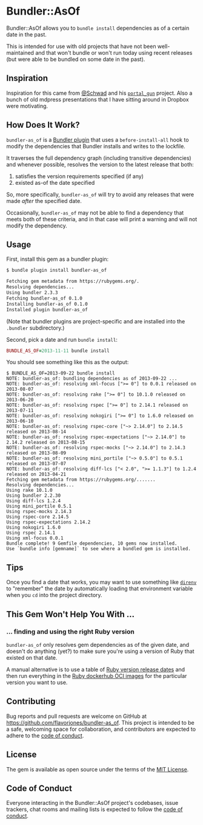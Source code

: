 # Bundler::AsOf

Bundler::AsOf allows you to `bundle install` dependencies as of a certain date in the past.

This is intended for use with old projects that have not been well-maintained and that won't bundle or won't run today using recent releases (but were able to be bundled on some date in the past).


## Inspiration

Inspiration for this came from [@Schwad](https://github.com/Schwad) and his [`portal_gun`](https://github.com/Schwad/portal_gun) project. Also a bunch of old mdpress presentations that I have sitting around in Dropbox were motivating.


## How Does It Work?

`bundler-as_of` is a [Bundler plugin](https://bundler.io/bundle_plugin.html) that uses a `before-install-all` hook to modify the dependencies that Bundler installs and writes to the lockfile.

It traverses the full dependency graph (including transitive dependencies) and whenever possible, resolves the version to the latest release that both:

1. satisfies the version requirements specified (if any)
2. existed as-of the date specified

So, more specifically, `bundler-as_of` will try to avoid any releases that were made _after_ the specified date.

Occasionally, `bundler-as_of` may not be able to find a dependency that meets both of these criteria, and in that case will print a warning and will not modify the dependency.


## Usage

First, install this gem as a bundler plugin:

``` sh
$ bundle plugin install bundler-as_of

Fetching gem metadata from https://rubygems.org/.
Resolving dependencies...
Using bundler 2.3.3
Fetching bundler-as_of 0.1.0
Installing bundler-as_of 0.1.0
Installed plugin bundler-as_of
```

(Note that bundler plugins are project-specific and are installed into the `.bundler` subdirectory.)

Second, pick a date and run `bundle install`:

``` ruby
BUNDLE_AS_OF=2013-11-11 bundle install
```

You should see something like this as the output:

``` text
$ BUNDLE_AS_OF=2013-09-22 bundle install
NOTE: bundler-as_of: bundling dependencies as of 2013-09-22 ...
NOTE: bundler-as_of: resolving xml-focus [">= 0"] to 0.0.1 released on 2013-08-07
NOTE: bundler-as_of: resolving rake [">= 0"] to 10.1.0 released on 2013-06-20
NOTE: bundler-as_of: resolving rspec [">= 0"] to 2.14.1 released on 2013-07-11
NOTE: bundler-as_of: resolving nokogiri [">= 0"] to 1.6.0 released on 2013-06-10
NOTE: bundler-as_of: resolving rspec-core ["~> 2.14.0"] to 2.14.5 released on 2013-08-14
NOTE: bundler-as_of: resolving rspec-expectations ["~> 2.14.0"] to 2.14.2 released on 2013-08-15
NOTE: bundler-as_of: resolving rspec-mocks ["~> 2.14.0"] to 2.14.3 released on 2013-08-09
NOTE: bundler-as_of: resolving mini_portile ["~> 0.5.0"] to 0.5.1 released on 2013-07-07
NOTE: bundler-as_of: resolving diff-lcs ["< 2.0", ">= 1.1.3"] to 1.2.4 released on 2013-04-21
Fetching gem metadata from https://rubygems.org/.......
Resolving dependencies...
Using rake 10.1.0
Using bundler 2.2.30
Using diff-lcs 1.2.4
Using mini_portile 0.5.1
Using rspec-mocks 2.14.3
Using rspec-core 2.14.5
Using rspec-expectations 2.14.2
Using nokogiri 1.6.0
Using rspec 2.14.1
Using xml-focus 0.0.1
Bundle complete! 9 Gemfile dependencies, 10 gems now installed.
Use `bundle info [gemname]` to see where a bundled gem is installed.
```

## Tips

Once you find a date that works, you may want to use something like [`direnv`](https://direnv.net/) to "remember" the date by automatically loading that environment variable when you `cd` into the project directory.


## This Gem Won't Help You With ...

### ... finding and using the right Ruby version

`bundler-as_of` only resolves gem dependencies as of the given date, and doesn't do anything (yet?) to make sure you're using a version of Ruby that existed on that date.

A manual alternative is to use a table of [Ruby version release dates](https://www.ruby-lang.org/en/downloads/releases/) and then run everything in the [Ruby dockerhub OCI images](https://hub.docker.com/_/ruby) for the particular version you want to use.


## Contributing

Bug reports and pull requests are welcome on GitHub at https://github.com/flavorjones/bundler-as_of. This project is intended to be a safe, welcoming space for collaboration, and contributors are expected to adhere to the [code of conduct](https://github.com/flavorjones/bundler-as_of/blob/main/CODE_OF_CONDUCT.md).


## License

The gem is available as open source under the terms of the [MIT License](https://opensource.org/licenses/MIT).


## Code of Conduct

Everyone interacting in the Bundler::AsOf project's codebases, issue trackers, chat rooms and mailing lists is expected to follow the [code of conduct](https://github.com/flavorjones/bundler-as_of/blob/main/CODE_OF_CONDUCT.md).
